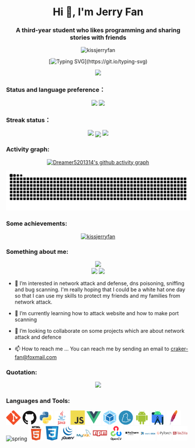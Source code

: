 <h1 align="center">Hi 👋, I'm Jerry Fan</h1>
<h3 align="center">A third-year student who likes programming and sharing stories with friends</h3>
<p align="center"> <img src="https://komarev.com/ghpvc/?username=Dreamer5201314&label=Profile%20views&color=3399FF&style=flat" alt="kissjerryfan" />

<div align="center">

[![Typing SVG](https://readme-typing-svg.herokuapp.com?font=Handlee&center=true&vCenter=true&width=500&height=60&lines=Don't+ever+let+somebody+say+that+you+can't+do+something.)](https://git.io/typing-svg)

<!-- 敲代码的图片 -->
<div align="center" ><img order-radius="100px" src="https://cdn.jsdelivr.net/gh/sun0225SUN/photos/images/202108300019556.gif"/></div>
  
  <h3 align="left">Status and language preference：</h3>

<div align="center"> 
<img height="137px" src="https://github-readme-stats.vercel.app/api?username=kissjerryfan&hide_title=true&hide_border=true&show_icons=trueline_height=21&text_color=000&icon_color=000&bg_color=0,ea6161,ffc64d,fffc4d,52fa5a&theme=graywhite" /> 
<img src="https://github-readme-stats.vercel.app/api/top-langs/?username=kissjerryfan&hide_title=true&hide_border=true&layout=compact&langs_count=6&text_color=000&icon_color=fff&bg_color=0,52fa5a,4dfcff,c64dff&theme=graywhite" />
</div>

  <h3 align="left">Streak status：</h3>

  <div align="center">
  <img width="150" src="https://cdn.jsdelivr.net/gh/sun0225SUN/photos/images/202108300310676.png" />
  <img align="center" src="https://github-readme-streak-stats.herokuapp.com/?user=kissjerryfan&theme=dark&hide_border=true" />
  <img width="150" src="https://cdn.jsdelivr.net/gh/sun0225SUN/photos/images/202108300312623.png" />
</div>
  
<h3 align="left">Activity graph:</h3>
  
[![Dreamer5201314's github activity graph](https://github-readme-activity-graph.vercel.app/graph?username=kissjerryfan&theme=dracula)](https://github.com/ashutosh00710/github-readme-activity-graph)

![](https://raw.githubusercontent.com/kissjerryfan/kissjerryfan/main/dist/github-contribution-grid-snake.svg)

</div>

<h3 align="left">Some achievements:</h3>
<p align="center"> <a href="https://github.com/ryo-ma/github-profile-trophy"><img src="https://github-profile-trophy.vercel.app/?username=kissjerryfan&rank=-C" alt="kissjerryfan" /></a> </p>

<h3 align="left">Something about me:</h3>

<!-- just img -->
<div align="center"><img width="50%" src="https://cdn.jsdelivr.net/gh/sun0225SUN/photos/images/202110311913581.gif"/></div>

<!-- 比较好的开源项目卡片 -->
<div align="center" style="height="130px"">
<a href="https://github.com/sun0225SUN/Awesome-Love-Code">
  <img height="130px" src="https://github-readme-stats.vercel.app/api/pin/?username=sun0225SUN&repo=Awesome-Love-Code&theme=dark&bg_color=0d1117&hide_border=true" /></a>
<a href="https://github.com/liyupi/algorithm-base">
  <img height="130px" src="https://github-readme-stats.vercel.app/api/pin/?username=liyupi&repo=algorithm-base&theme=dark&bg_color=0d1117&hide_border=true" />
</a>
</div>

- 👀 I’m interested in network attack and defense, dns poisoning, sniffing and bug scanning. I'm really hoping that I could be a white hat one day so that I can use my skills to protect my friends and my families from network attack.

- 🌱 I’m currently learning how to attack website and how to make port scanning

- 💞️ I’m looking to collaborate on some projects which are about network attack and defence

- 📫 How to reach me ... You can reach me by sending an email to craker-fan@foxmail.com

<h3 align="left">Quotation:</h3>

<!-- Dynamic Quotes -->
<div align="center"><img src="https://quotes-github-readme.vercel.app/api?type=horizontal&theme=dark"></div>

<h3 align="left">Languages and Tools:</h3>
<p align="left"> 
  <img src="https://github.com/devicons/devicon/blob/master/icons/git/git-original.svg" alt="git" width="40" height="40"/> 
  <img src="https://github.com/devicons/devicon/blob/master/icons/github/github-original.svg" alt="github" width="40" height="40"/> 
  <img src="https://raw.githubusercontent.com/devicons/devicon/master/icons/python/python-original.svg" alt="python" width="40" height="40"/>
  <img src="https://github.com/devicons/devicon/blob/master/icons/java/java-original-wordmark.svg" alt="java" width="40" height="40"/> 
  <img src="https://github.com/devicons/devicon/blob/master/icons/javascript/javascript-original.svg" alt="javascript" width="40" height="40"/> 
  <img src="https://github.com/devicons/devicon/blob/master/icons/vuejs/vuejs-original.svg" alt="vuejs" width="40" height="40"/> 
  <img src="https://github.com/devicons/devicon/blob/master/icons/webpack/webpack-original.svg" alt="webpack" width="40" height="40"/> 
  <img src="https://github.com/devicons/devicon/blob/master/icons/yarn/yarn-original.svg" alt="yarn" width="40" height="40"/>
  <img src="https://github.com/devicons/devicon/blob/master/icons/android/android-original.svg" alt="android" width="40" height="40"/>
  <img src="https://github.com/devicons/devicon/blob/master/icons/androidstudio/androidstudio-original.svg" alt="androidstudio" width="40" height="40"/>
  <img src="https://github.com/devicons/devicon/blob/master/icons/apache/apache-original.svg" alt="apache" width="40" height="40"/>
  <img src="https://www.vectorlogo.zone/logos/springio/springio-icon.svg" alt="spring" width="40" height="40"/>
  <img src="https://github.com/devicons/devicon/blob/master/icons/html5/html5-original-wordmark.svg" alt="html5" width="40" height="40"/>
  <img src="https://github.com/devicons/devicon/blob/master/icons/css3/css3-original.svg" alt="css3" width="40" height="40"/>
  <img src="https://github.com/devicons/devicon/blob/master/icons/jquery/jquery-original-wordmark.svg" alt="jquery" width="40" height="40"/>
  <img src="https://github.com/devicons/devicon/blob/master/icons/mysql/mysql-original-wordmark.svg" alt="mysql" width="40" height="40"/>
  <img src="https://github.com/devicons/devicon/blob/master/icons/npm/npm-original-wordmark.svg" alt="npm" width="40" height="40"/>
  <img src="https://github.com/devicons/devicon/blob/master/icons/opencv/opencv-original-wordmark.svg" alt="opencv" width="40" height="40"/>
  <img src="https://github.com/devicons/devicon/blob/master/icons/pycharm/pycharm-original-wordmark.svg" alt="pycharm" width="40" height="40"/>
  <img src="https://github.com/devicons/devicon/blob/master/icons/intellij/intellij-original-wordmark.svg" alt="intellij" width="40" height="40"/> 
  <img src="https://github.com/devicons/devicon/blob/master/icons/pytorch/pytorch-original-wordmark.svg" alt="pytorch" width="40" height="40"/>
  <img src="https://github.com/devicons/devicon/blob/master/icons/filezilla/filezilla-plain-wordmark.svg" alt="filezilla" width="40" height="40"/>
</p>

<!---
Dreamer5201314/Dreamer5201314 is a ✨ special ✨ repository because its `README.md` (this file) appears on your GitHub profile.
You can click the Preview link to take a look at your changes.
--->
